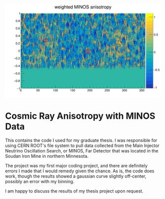 ![Cosmic Ray Anisotropy](https://github.com/dan-edie/Cosmic-Ray-Anisotropy-with-MINOS-Data/blob/master/assets/images/marked_weightedAniCanvas.png)

# Cosmic Ray Anisotropy with MINOS Data

This contains the code I used for my graduate thesis. I was responsible for using CERN ROOT's file system to pull data collected from the Main Injector Neutrino Oscillation Search, or MINOS, Far Detector that was located in the Soudan Iron Mine in northern Minnesota. 

The project was my first major coding project, and there are definitely errors I made that I would remedy given the chance. As is, the code does work, though the results showed
a gaussian curve slightly off-center, possibly an error with my binning.

I am happy to discuss the results of my thesis project upon request. 
